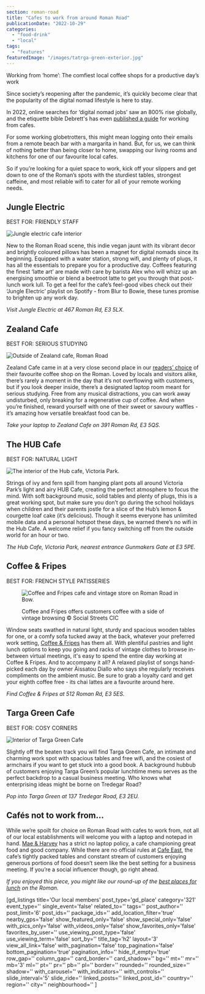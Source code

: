 ```yaml
---
section: roman-road
title: "Cafes to work from around Roman Road"
publicationDate: "2022-10-29"
categories: 
  - "food-drink"
  - "local"
tags: 
  - "features"
featuredImage: "/images/tatrga-green-exterior.jpg"
---
```


Working from ‘home’: The comfiest local coffee shops for a productive day’s work

Since society’s reopening after the pandemic, it’s quickly become clear that the popularity of the digital nomad lifestyle is here to stay.

In 2022, online searches for ‘digital nomad jobs’ saw an 800% rise globally, and the etiquette bible Debrett's has even [published a guide](https://www.theguardian.com/money/2022/mar/27/dont-be-a-table-hogger-debretts-issues-guide-for-working-from-a-cafe) for working from cafes. 

For some working globetrotters, this might mean logging onto their emails from a remote beach bar with a margarita in hand. But, for us, we can think of nothing better than being closer to home, swapping our living rooms and kitchens for one of our favourite local cafes.

So if you’re looking for a quiet space to work, kick off your slippers and get down to one of the Roman’s spots with the sturdiest tables, strongest caffeine, and most reliable wifi to cater for all of your remote working needs. 

## Jungle Electric

BEST FOR: FRIENDLY STAFF

![Jungle electric cafe interior](/images/jungle-electric-interior-1024x683.jpg)

New to the Roman Road scene, this indie vegan jaunt with its vibrant decor and brightly coloured pillows has been a magnet for digital nomads since its beginning. Equipped with a water station, strong wifi, and plenty of plugs, it has all the essentials to prepare you for a productive day. Coffees featuring the finest ‘latte art’ are made with care by barista Alex who will whizz up an energising smoothie or blend a beetroot latte to get you through that post-lunch work lull. To get a feel for the cafe’s feel-good vibes check out their ‘Jungle Electric’ playlist on Spotify - from Blur to Bowie, these tunes promise to brighten up any work day. 

_Visit Jungle Electric at 467 Roman Rd, E3 5LX._

## Zealand Cafe

BEST FOR: SERIOUS STUDYING

![Outside of Zealand cafe, Roman Road](/images/zealand-cafe-1024x683.jpg)

Zealand Cafe came in at a very close second place in our [readers’ choice](https://romanroadlondon.com/best-coffee-places/) of their favourite coffee shop on the Roman. Loved by locals and visitors alike, there’s rarely a moment in the day that it’s not overflowing with customers, but if you look deeper inside, there’s a designated laptop room meant for serious studying. Free from any musical distractions, you can work away undisturbed, only breaking for a regenerative cup of coffee. And when you’re finished, reward yourself with one of their sweet or savoury waffles - it’s amazing how versatile breakfast food can be. 

_Take your laptop to Zealand Cafe on 391 Roman Rd, E3 5QS._

## The HUB Cafe

BEST FOR: NATURAL LIGHT

![The interior of the Hub cafe, Victoria Park.](/images/the-hub-victoria-park-1024x683.jpg)

Strings of ivy and fern spill from hanging plant pots all around Victoria Park’s light and airy HUB Cafe, creating the perfect atmosphere to focus the mind. With soft background music, solid tables and plenty of plugs, this is a great working spot, but make sure you don’t go during the school holidays when children and their parents jostle for a slice of the Hub’s lemon & courgette loaf cake (it’s delicious). Though it seems everyone has unlimited mobile data and a personal hotspot these days, be warned there’s no wifi in the Hub Cafe. A welcome relief if you fancy switching off from the outside world for an hour or two. 

_The Hub Cafe, Victoria Park, nearest entrance Gunmakers Gate at E3 5PE._ 

## Coffee & Fripes

BEST FOR: FRENCH STYLE PATISSERIES

<figure>

![Coffee and Fripes cafe and vintage store on Roman Road in Bow.](/images/Coffee-Fripes-concept-store-roman-road-bow-1024x683.jpg)

<figcaption>

Coffee and Fripes offers customers coffee with a side of vintage browsing © Social Streets CIC

</figcaption>

</figure>

Window seats swathed in natural light, sturdy and spacious wooden tables for one, or a comfy sofa tucked away at the back, whatever your preferred work setting, [Coffee & Fripes](https://romanroadlondon.com/coffee-fripes-cafe-open/) has them all. With plentiful pastries and light lunch options to keep you going and racks of vintage clothes to browse in-between virtual meetings, it's easy to spend the entire day working at Coffee & Fripes. And to accompany it all? A relaxed playlist of songs hand-picked each day by owner Äissatou Diallo who says she regularly receives compliments on the ambient music. Be sure to grab a loyalty card and get your eighth coffee free - its chai lattes are a favourite around here. 

_Find Coffee & Fripes at 512 Roman Rd, E3 5ES._ 

## Targa Green Cafe

BEST FOR: COSY CORNERS

![Interior of Targa Green Cafe](/images/targa-green-cafe-bow-east-london-3-1024x683.jpg)

Slightly off the beaten track you will find Targa Green Cafe, an intimate and charming work spot with spacious tables and free wifi, and the cosiest of armchairs if you want to get stuck into a good book. A background hubbub of customers enjoying Targa Green’s popular lunchtime menu serves as the perfect backdrop to a casual business meeting. Who knows what enterprising ideas might be borne on Tredegar Road? 

_Pop into Targa Green at 137 Tredegar Road, E3 2EU._

## Cafés not to work from...

While we’re spoilt for choice on Roman Road with cafes to work from, not all of our local establishments will welcome you with a laptop and notepad in hand. [Mae & Harvey](https://romanroadlondon.com/mae-and-harvey-cafe/) has a strict no laptop policy, a cafe championing great food and good company. While there are no official rules at [Cafe East](https://romanroadlondon.com/cafe-east-roman-road-photos-claire-watts/), the cafe’s tightly packed tables and constant stream of customers enjoying generous portions of food doesn’t seem like the best setting for a business meeting. If you’re a social influencer though, go right ahead. 

  
_If you enjoyed this piece, you might like our round-up of the_ [_best places for lunch_](https://romanroadlondon.com/best-lunch-places/) _on the Roman._

\[gd\_listings title='Our local members' post\_type='gd\_place' category='321' event\_type='' single\_event='false' related\_to='' tags='' post\_author='' post\_limit='6' post\_ids='' package\_ids='' add\_location\_filter='true' nearby\_gps='false' show\_featured\_only='false' show\_special\_only='false' with\_pics\_only='false' with\_videos\_only='false' show\_favorites\_only='false' favorites\_by\_user='' use\_viewing\_post\_type='false' use\_viewing\_term='false' sort\_by='' title\_tag='h2' layout='3' view\_all\_link='false' with\_pagination='false' top\_pagination='false' bottom\_pagination='true' pagination\_info='' hide\_if\_empty='true' row\_gap='' column\_gap='' card\_border='' card\_shadow='' bg='' mt='' mr='' mb='3' ml='' pt='' pr='' pb='' pl='' border='' rounded='' rounded\_size='' shadow='' with\_carousel='' with\_indicators='' with\_controls='' slide\_interval='5' slide\_ride='' linked\_posts='' linked\_post\_id='' country='' region='' city='' neighbourhood='' \]

